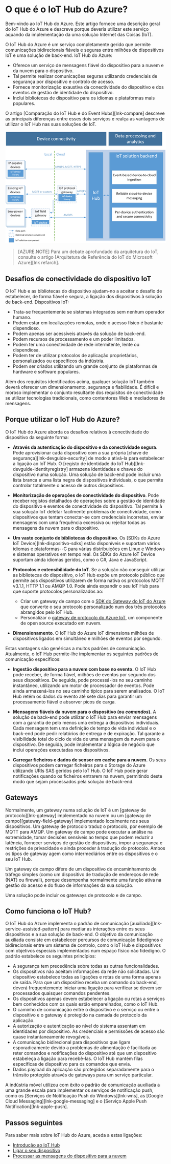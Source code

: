 <properties
 pageTitle="Descrição geral do IoT Hub do Azure | Microsoft Azure"
 description="Descrição geral do serviço de IoT Hub do Azure: o que a conectividade do dispositivo IoT Hub, os padrões de comunicação da Internet das Coisas e o padrão de comunicação auxiliado"
 services="iot-hub"
 documentationCenter=""
 authors="dominicbetts"
 manager="timlt"
 editor=""/>

<tags
 ms.service="iot-hub"
 ms.devlang="na"
 ms.topic="get-started-article"
 ms.tgt_pltfrm="na"
 ms.workload="na"
 ms.date="06/06/2016"
 ms.author="dobett"/>

# O que é o IoT Hub do Azure?

Bem-vindo ao IoT Hub do Azure. Este artigo fornece uma descrição geral do IoT Hub do Azure e descreve porque deveria utilizar este serviço aquando da implementação da uma solução Internet das Coisas (IoT).

O IoT Hub do Azure é um serviço completamente gerido que permite comunicações bidirecionais fiáveis e seguras entre milhões de dispositivos IoT e uma solução de back-end. IoT Hub do Azure:

- Oferece um serviço de mensagens fiável do dispositivo para a nuvem e da nuvem para o dispositivo.
- Tal permite realizar comunicações seguras utilizando credenciais de segurança por dispositivo e controlo de acesso.
- Fornece monitorização exaustiva da conectividade do dispositivo e dos eventos de gestão de identidade do dispositivo.
- Inclui bibliotecas de dispositivo para os idiomas e plataformas mais populares.

O artigo [Comparação do IoT Hub e do Event Hubs][Ink-compare] descreve as principais diferenças entre esses dois serviços e realça as vantagens de utilizar o IoT Hub nas suas soluções de IoT.

![O IoT Hub do Azure como um gateway em nuvem da solução Internet das Coisas][img-architecture]

> [AZURE.NOTE] Para um debate aprofundado da arquitetura do IoT, consulte o artigo [Arquitetura de Referência do IoT do Microsoft Azure][Ink refarch].

## Desafios de conectividade do dispositivo IoT

O IoT Hub e as bibliotecas do dispositivo ajudam-no a aceitar o desafio de estabelecer, de forma fiável e segura, a ligação dos dispositivos à solução de back-end. Dispositivos IoT:

- Trata-se frequentemente se sistemas integrados sem nenhum operador humano.
- Podem estar em localizações remotas, onde o acesso físico é bastante dispendioso.
- Podem apenas ser acessíveis através da solução de back-end.
- Podem recursos de processamento e um poder limitados.
- Podem ter uma conectividade de rede intermitente, lente ou dispendiosa.
- Podem ter de utilizar protocolos de aplicação proprietários, personalizados ou específicos da indústria.
- Podem ser criados utilizando um grande conjunto de plataformas de hardware e software populares.

Além dos requisitos identificados acima, qualquer solução IoT também deverá oferecer um dimensionamento, segurança e fiabilidade. É difícil e moroso implementar o conjunto resultante dos requisitos de conectividade se utilizar tecnologias tradicionais, como contentores Web e mediadores de mensagens.

## Porque utilizar o IoT Hub do Azure?

O IoT Hub do Azure aborda os desafios relativos à conectividade do dispositivo da seguinte forma:

-   **Através da autenticação do dispositivo e da conectividade segura**. Pode aprovisionar cada dispositivo com a sua própria [chave de segurança][Ink-devguide-security] de modo a ativá-la para estabelecer a ligação ao IoT Hub. O [registo de identidade do IoT Hub][Ink-devguide-identityregistry] armazena identidades e chaves do dispositivo numa solução. Uma solução de back-end pode incluir uma lista branca e uma lista negra de dispositivos individuais, o que permite controlar totalmente o acesso de outros dispositivos.

-   **Monitorização de operações de conectividade do dispositivo**. Pode receber registos detalhados de operações sobre a gestão de identidade do dispositivo e eventos de conectividade do dispositivo. Tal permite à sua solução IoT detetar facilmente problemas de conectividade, como dispositivos que tentam conectar-se com credenciais incorretas, enviar mensagens com uma frequência excessiva ou rejeitar todas as mensagens da nuvem para o dispositivo.

-   **Um vasto conjunto de bibliotecas do dispositivo**. Os [SDKs do Azure IoT Device][Ink-dispositivo-sdks] estão disponíveis e suportam vários idiomas e plataformas--C para várias distribuições em Linux e Windows e sistemas operativos em tempo real. Os SDKs do Azure IoT Device suportam ainda idiomas geridos, como o C#, Java e JavaScript.

-   **Protocolos e extensibilidade do IoT**. Se a solução não conseguir utilizar as bibliotecas do dispositivo, o IoT Hub expõe um protocolo público que permite aos dispositivos utilizarem de forma nativa os protocolos MQTT v3.1.1, HTTP 1.1 ou AMQP 1.0.  Pode ainda expandir o seu IoT Hub para que suporte protocolos personalizados ao:

    - Criar um gateway de campo com o [SDK do Gateway do IoT do Azure][lnk-gateway-sdk] que converte o seu protocolo personalizado num dos três protocolos abrangidos pelo IoT Hub. 
    - Personalizar o [gateway de protocolo do Azure IoT][protocol-gateway], um componente de open source executado em nuvem.

-   **Dimensionamento**. O IoT Hub do Azure IoT dimensiona milhões de dispositivos ligados em simultâneo e milhões de eventos por segundo.

Estas vantagens são genéricas a muitos padrões de comunicação. Atualmente, o IoT Hub permite-lhe implementar os seguintes padrões de comunicação específicos:

-   **Ingestão dispositivo para a nuvem com base no evento.** O IoT Hub pode receber, de forma fiável, milhões de eventos por segundo dos seus dispositivos. De seguida, pode processá-los no seu caminho instantâneo, utilizando um motor de processador de eventos. Pode ainda armazená-los no seu caminho típico para serem analisados. O IoT Hub retém os dados do evento até sete dias para garantir um processamento fiável e absorver picos de carga.

-   **Mensagens fiáveis da nuvem para o dispositivo (ou *comandos*).** A solução de back-end pode utilizar o IoT Hub para enviar mensagens com a garantia de pelo menos uma entrega a dispositivos individuais. Cada mensagem tem uma definição de tempo de vida individual e o back-end pode pedir relatórios de entrega e de expiração. Tal garante a visibilidade total do ciclo de vida de uma mensagem da nuvem para o dispositivo. De seguida, pode implementar a lógica de negócio que inclui operações executadas nos dispositivos.

-   **Carregar ficheiros e dados de sensor em cache para a nuvem.** Os seus dispositivos podem carregar ficheiros para o Storage do Azure utilizando URIs SAS geridos pelo IoT Hub. O IoT Hub pode gerar notificações quando os ficheiros entrarem na nuvem, permitindo deste modo que sejam processados pela solução de back-end.

## Gateways

Normalmente, um gateway numa solução de IoT é um [gateway de protocolo][Ink-gateway] implementado na nuvem ou um [gateway de campo][gateway-field-gateway] implementado localmente nos seus dispositivos. Um gateway de protocolo traduz o protocolo, por exemplo de MQTT para AMQP. Um gateway de campo pode executar a análise na extremidade, tomar decisões sensíveis ao tempo que podem reduzir a latência, fornecer serviços de gestão de dispositivos, impor a segurança e restrições de privacidade e ainda proceder à tradução do protocolo. Ambos os tipos de gateway agem como intermediários entre os dispositivos e o seu IoT Hub.

Um gateway de campo difere de um dispositivo de encaminhamento de tráfego simples (como um dispositivo de tradução de endereços de rede (NAT) ou firewall), porque desempenha normalmente uma função ativa na gestão do acesso e do fluxo de informações da sua solução.

Uma solução pode incluir os gateways de protocolo e de campo.

## Como funciona o IoT Hub?

O IoT Hub do Azure implementa o padrão de comunicação [auxiliado][Ink-service-assisted-pattern] para mediar as interações entre os seus dispositivos e a sua solução de back-end. O objetivo da comunicação auxiliada consiste em estabelecer percursos de comunicação fidedignos e bidirecionais entre um sistema de controlo, como o IoT Hub e dispositivos com objetivos especiais implementados num espaço físico não fidedigno. O padrão estabelece os seguintes princípios:

- A segurança tem precedência sobre todas as outras funcionalidades.
- Os dispositivos não aceitam informações da rede não solicitadas. Um dispositivo estabelece todas as ligações e rotas de uma forma apenas de saída. Para que um dispositivo receba um comando do back-end, deverá frequentemente iniciar uma ligação para verificar se devem ser processados quaisquer comandos pendentes.
- Os dispositivos apenas devem estabelecer a ligação ou rotas a serviços bem conhecidos com os quais estão emparelhados, como o IoT Hub.
- O caminho de comunicação entre o dispositivo e o serviço ou entre o dispositivo e o gateway é protegido na camada de protocolo da aplicação.
- A autorização e autenticação ao nível do sistema assentam em identidades por dispositivo. As credenciais e permissões de acesso são quase instantaneamente revogáveis.
- A comunicação bidirecional para dispositivos que ligam esporadicamente devido a problemas de alimentação é facilitada ao reter comandos e notificações do dispositivo até que um dispositivo estabeleça a ligação para recebê-las. O IoT Hub mantém filas específicas de dispositivo para os comandos que envia.
- Dados payload da aplicação são protegidos separadamente para o trânsito protegido através de gateways para um serviço particular.

A indústria móvel utilizou com êxito o padrão de comunicação auxiliada a uma grande escala para implementar os serviços de notificação push, como os [Serviços de Notificação Push do Windows][Ink-wns], as [Google Cloud Messaging][Ink-google-messaging] e o [Serviço Apple Push Notification][Ink-apple-push].

## Passos seguintes

Para saber mais sobre IoT Hub do Azure, aceda a estas ligações:

* [Introdução ao IoT Hub][lnk-get-started]
* [Ligar o seu dispositivo][lnk-connect-device]
* [Processar as mensagens do dispositivo para a nuvem][lnk-d2c]

[img-architecture]: media/iot-hub-what-is-iot-hub/hubarchitecture.png

[lnk-get-started]: iot-hub-csharp-csharp-getstarted.md
[lnk-connect-device]: https://azure.microsoft.com/develop/iot/
[lnk-d2c]: iot-hub-csharp-csharp-process-d2c.md
[protocol-gateway]: https://github.com/Azure/azure-iot-protocol-gateway/blob/master/README.md
[lnk-service-assisted-pattern]: http://blogs.msdn.com/b/clemensv/archive/2014/02/10/service-assisted-communication-for-connected-devices.aspx "Comunicação auxiliada, mensagem de blogue por Clemens Vasters"
[lnk-compare]: iot-hub-compare-event-hubs.md
[lnk-gateway]: iot-hub-protocol-gateway.md
[lnk-field-gateway]: iot-hub-guidance.md#field-gateways
[lnk-devguide-identityregistry]: iot-hub-devguide.md#identityregistry
[lnk-devguide-security]: iot-hub-devguide.md#security
[lnk-wns]: https://msdn.microsoft.com/library/windows/apps/mt187203.aspx
[lnk-google-messaging]: https://developers.google.com/cloud-messaging/
[lnk-apple-push]: https://developer.apple.com/library/ios/documentation/NetworkingInternet/Conceptual/RemoteNotificationsPG/Chapters/ApplePushService.html#//apple_ref/doc/uid/TP40008194-CH100-SW9
[lnk-device-sdks]: https://github.com/Azure/azure-iot-sdks
[lnk-refarch]: http://download.microsoft.com/download/A/4/D/A4DAD253-BC21-41D3-B9D9-87D2AE6F0719/Microsoft_Azure_IoT_Reference_Architecture.pdf
[lnk-gateway-sdk]: https://github.com/Azure/azure-iot-gateway-sdk



<!--HONumber=Jun16_HO2-->


